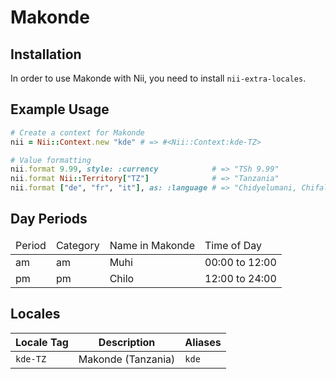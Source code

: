<!-- This file has been generated. Source: src/docs/languages/_template.md.erb -->

# Makonde

## Installation

In order to use Makonde with Nii, you need to install `nii-extra-locales`.

## Example Usage

``` ruby
# Create a context for Makonde
nii = Nii::Context.new "kde" # => #<Nii::Context:kde-TZ>

# Value formatting
nii.format 9.99, style: :currency            # => "TSh 9.99"
nii.format Nii::Territory["TZ"]              # => "Tanzania"
nii.format ["de", "fr", "it"], as: :language # => "Chidyelumani, Chifalansa, Chiitaliano"
```

## Day Periods


<table>
  <thead>
    <tr>
      <td>Period</td>
      <td>Category</td>
      <td>Name in Makonde</td>
      <td>Time of Day</td>
    </tr>
  </thead>
  <tbody>
    <tr>
      <td>am</td>
      <td>am</td>
      <td>Muhi</td>
      <td>00:00 to 12:00</td>
    </tr>
    <tr>
      <td>pm</td>
      <td>pm</td>
      <td>Chilo</td>
      <td>12:00 to 24:00</td>
    </tr>
  </tbody>
</table>



## Locales

<table>
  <thead>
    <tr>
      <th>Locale Tag</th>
      <th>Description</th>
      <th>Aliases</th>
    </tr>
  </thead>
  <tbody>
    <tr>
      <td><code>kde-TZ</code></td>
      <td>Makonde (Tanzania)</td>
      <td><code>kde</code></td>
    </tr>
  </tbody>
</table>

